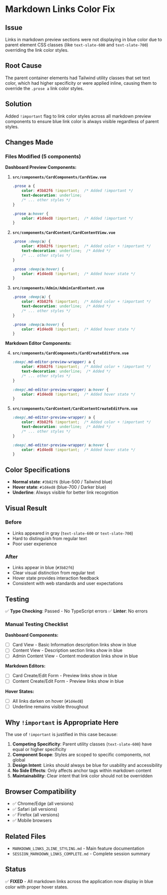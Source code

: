 # Markdown Links Color Fix

## Issue

Links in markdown preview sections were not displaying in blue color due to parent element CSS classes (like `text-slate-600` and `text-slate-700`) overriding the link color styles.

## Root Cause

The parent container elements had Tailwind utility classes that set text color, which had higher specificity or were applied inline, causing them to override the `.prose a` link color styles.

## Solution

Added `!important` flag to link color styles across all markdown preview components to ensure blue link color is always visible regardless of parent styles.

## Changes Made

### Files Modified (5 components)

**Dashboard Preview Components:**

1. **`src/components/CardComponents/CardView.vue`**
   ```css
   .prose a {
       color: #3b82f6 !important;  /* Added !important */
       text-decoration: underline;
       /* ... other styles */
   }
   
   .prose a:hover {
       color: #1d4ed8 !important;  /* Added !important */
   }
   ```

2. **`src/components/CardContent/CardContentView.vue`**
   ```css
   .prose :deep(a) {
       color: #3b82f6 !important;  /* Added color + !important */
       text-decoration: underline;  /* Added */
       /* ... other styles */
   }
   
   .prose :deep(a:hover) {
       color: #1d4ed8 !important;  /* Added hover state */
   }
   ```

3. **`src/components/Admin/AdminCardContent.vue`**
   ```css
   .prose :deep(a) {
       color: #3b82f6 !important;  /* Added color + !important */
       text-decoration: underline;  /* Added */
       /* ... other styles */
   }
   
   .prose :deep(a:hover) {
       color: #1d4ed8 !important;  /* Added hover state */
   }
   ```

**Markdown Editor Components:**

4. **`src/components/CardComponents/CardCreateEditForm.vue`**
   ```css
   :deep(.md-editor-preview-wrapper) a {
       color: #3b82f6 !important;  /* Added color + !important */
       text-decoration: underline;  /* Added */
       /* ... other styles */
   }
   
   :deep(.md-editor-preview-wrapper) a:hover {
       color: #1d4ed8 !important;  /* Added hover state */
   }
   ```

5. **`src/components/CardContent/CardContentCreateEditForm.vue`**
   ```css
   :deep(.md-editor-preview-wrapper) a {
       color: #3b82f6 !important;  /* Added color + !important */
       text-decoration: underline;  /* Added */
       /* ... other styles */
   }
   
   :deep(.md-editor-preview-wrapper) a:hover {
       color: #1d4ed8 !important;  /* Added hover state */
   }
   ```

## Color Specifications

- **Normal state**: `#3b82f6` (blue-500 / Tailwind blue)
- **Hover state**: `#1d4ed8` (blue-700 / Darker blue)
- **Underline**: Always visible for better link recognition

## Visual Result

### Before
- Links appeared in gray (`text-slate-600` or `text-slate-700`)
- Hard to distinguish from regular text
- Poor user experience

### After
- Links appear in blue (`#3b82f6`)
- Clear visual distinction from regular text
- Hover state provides interaction feedback
- Consistent with web standards and user expectations

## Testing

✅ **Type Checking**: Passed - No TypeScript errors
✅ **Linter**: No errors

### Manual Testing Checklist

**Dashboard Components:**
- [ ] Card View - Basic Information description links show in blue
- [ ] Content View - Description section links show in blue
- [ ] Admin Content View - Content moderation links show in blue

**Markdown Editors:**
- [ ] Card Create/Edit Form - Preview links show in blue
- [ ] Content Create/Edit Form - Preview links show in blue

**Hover States:**
- [ ] All links darken on hover (`#1d4ed8`)
- [ ] Underline remains visible throughout

## Why `!important` is Appropriate Here

The use of `!important` is justified in this case because:

1. **Competing Specificity**: Parent utility classes (`text-slate-600`) have equal or higher specificity
2. **Component Scope**: Styles are scoped to specific components, not global
3. **Design Intent**: Links should always be blue for usability and accessibility
4. **No Side Effects**: Only affects anchor tags within markdown content
5. **Maintainability**: Clear intent that link color should not be overridden

## Browser Compatibility

- ✅ Chrome/Edge (all versions)
- ✅ Safari (all versions)
- ✅ Firefox (all versions)
- ✅ Mobile browsers

## Related Files

- `MARKDOWN_LINKS_2LINE_STYLING.md` - Main feature documentation
- `SESSION_MARKDOWN_LINKS_COMPLETE.md` - Complete session summary

## Status

✅ **FIXED** - All markdown links across the application now display in blue color with proper hover states.


